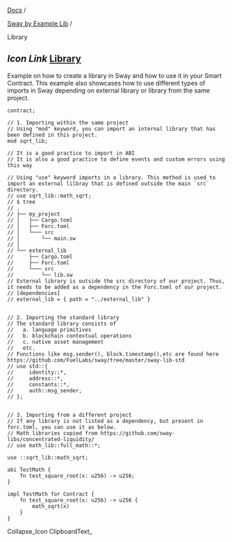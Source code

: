 [Docs](https://docs.fuel.network/) /

[Sway by Example Lib](https://docs.fuel.network/docs/sway-by-example-lib/) /

Library

## _Icon Link_ [Library](https://docs.fuel.network/docs/sway-by-example-lib/library/\#library)

Example on how to create a library in Sway and how to use it in your Smart Contract.
This example also showcases how to use different types of imports in Sway depending on external library or library from the same project.

```fuel_Box fuel_Box-idXKMmm-css
contract;

// 1. Importing within the same project
// Using "mod" keyword, you can import an internal library that has been defined in this project.
mod sqrt_lib;

// It is a good practice to import in ABI
// It is also a good practice to define events and custom errors using this way

// Using "use" keyword imports in a library. This method is used to import an external lilbray that is defined outside the main `src` directory.
// use sqrt_lib::math_sqrt;
// $ tree
// .
// ├── my_project
// │   ├── Cargo.toml
// │   ├── Forc.toml
// │   └─── src
// │       └── main.sw
// │
// └── external_lib
//     ├── Cargo.toml
//     ├── Forc.toml
//     └─── src
//         └── lib.sw
// External library is outside the src directory of our project. Thus, it needs to be added as a dependency in the Forc.toml of our project.
// [dependencies]
// external_lib = { path = "../external_lib" }


// 2. Importing the standard library
// The standard library consists of
//   a. language primitives
//   b. blockchain contextual operations
//   c. native asset management
//   etc.
// Functions like msg.sender(), block.timestamp(),etc are found here https://github.com/FuelLabs/sway/tree/master/sway-lib-std
// use std::{
//     identity::*,
//     address::*,
//     constants::*,
//     auth::msg_sender,
// };


// 3. Importing from a different project
// If any library is not listed as a dependency, but present in forc.toml, you can use it as below.
// Math libraries copied from https://github.com/sway-libs/concentrated-liquidity/
// use math_lib::full_math::*;

use ::sqrt_lib::math_sqrt;

abi TestMath {
    fn test_square_root(x: u256) -> u256;
}

impl TestMath for Contract {
    fn test_square_root(x: u256) -> u256 {
        math_sqrt(x)
    }
}
```

Collapse_Icon ClipboardText_